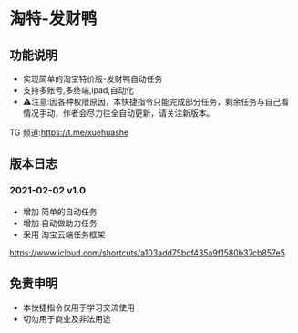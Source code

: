 # 淘特-发财鸭

## 功能说明

- 实现简单的淘宝特价版-发财鸭自动任务
- 支持多账号,多终端,ipad,自动化
- ⚠️注意:因各种权限原因，本快捷指令只能完成部分任务，剩余任务与自己看情况手动，作者会尽力往全自动更新，请关注新版本。

TG 频道:https://t.me/xuehuashe

## 版本日志

### 2021-02-02 v1.0
- 增加 简单的自动任务
- 增加 自动做助力任务
- 采用 淘宝云端任务框架

https://www.icloud.com/shortcuts/a103add75bdf435a9f1580b37cb857e5


## 免责申明
- 本快捷指令仅用于学习交流使用
- 切勿用于商业及非法用途
